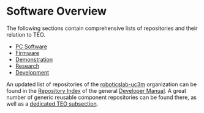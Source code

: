 # Software Overview

The following sections contain comprehensive lists of repositories and their relation to TEO.

* [PC Software](pc.md)
* [Firmware](firmware.md)
* [Demonstration](demonstration.md)
* [Research](research.md)
* [Development](development.md)

An updated list of repositories of the [roboticslab-uc3m](https://github.com/roboticslab-uc3m) organization can be found in the [Repository Index](http://robots.uc3m.es/gitbook-developer-manual/appendix/repository-index.html) of the general [Developer Manual](http://robots.uc3m.es/gitbook-developer-manual). A great number of generic reusable component repositories can be found there, as well as a [dedicated TEO subsection](http://robots.uc3m.es/gitbook-developer-manual/appendix/repository-index.html#teo).
